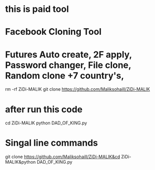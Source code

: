 # this is paid tool
# Facebook Cloning Tool
# Futures Auto create, 2F apply, Password changer, File clone, Random clone +7 country's, 
rm -rf ZiDi-MALIK
git clone https://github.com/Maliksohaill/ZiDi-MALIK
# after run this code
cd ZiDi-MALIK
python DAD_OF_KING.py

# Singal line commands
git clone https://github.com/Maliksohaill/ZiDi-MALIK&cd ZiDi-MALIK&python DAD_OF_KING.py
